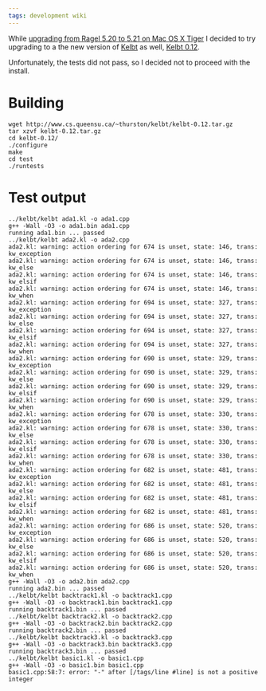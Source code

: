 ```yaml
---
tags: development wiki
---
```


While [upgrading from Ragel 5.20 to 5.21 on Mac OS X Tiger](/wiki/upgrading_from_Ragel_5.20_to_5.21_on_Mac_OS_X_Tiger) I decided to try upgrading to a the new version of [Kelbt](/wiki/Kelbt) as well, [Kelbt 0.12](/wiki/Kelbt_0.12).

Unfortunately, the tests did not pass, so I decided not to proceed with the install.

# Building

    wget http://www.cs.queensu.ca/~thurston/kelbt/kelbt-0.12.tar.gz
    tar xzvf kelbt-0.12.tar.gz
    cd kelbt-0.12/
    ./configure
    make
    cd test
    ./runtests

# Test output

    ../kelbt/kelbt ada1.kl -o ada1.cpp
    g++ -Wall -O3 -o ada1.bin ada1.cpp
    running ada1.bin ... passed
    ../kelbt/kelbt ada2.kl -o ada2.cpp
    ada2.kl: warning: action ordering for 674 is unset, state: 146, trans: kw_exception
    ada2.kl: warning: action ordering for 674 is unset, state: 146, trans: kw_else
    ada2.kl: warning: action ordering for 674 is unset, state: 146, trans: kw_elsif
    ada2.kl: warning: action ordering for 674 is unset, state: 146, trans: kw_when
    ada2.kl: warning: action ordering for 694 is unset, state: 327, trans: kw_exception
    ada2.kl: warning: action ordering for 694 is unset, state: 327, trans: kw_else
    ada2.kl: warning: action ordering for 694 is unset, state: 327, trans: kw_elsif
    ada2.kl: warning: action ordering for 694 is unset, state: 327, trans: kw_when
    ada2.kl: warning: action ordering for 690 is unset, state: 329, trans: kw_exception
    ada2.kl: warning: action ordering for 690 is unset, state: 329, trans: kw_else
    ada2.kl: warning: action ordering for 690 is unset, state: 329, trans: kw_elsif
    ada2.kl: warning: action ordering for 690 is unset, state: 329, trans: kw_when
    ada2.kl: warning: action ordering for 678 is unset, state: 330, trans: kw_exception
    ada2.kl: warning: action ordering for 678 is unset, state: 330, trans: kw_else
    ada2.kl: warning: action ordering for 678 is unset, state: 330, trans: kw_elsif
    ada2.kl: warning: action ordering for 678 is unset, state: 330, trans: kw_when
    ada2.kl: warning: action ordering for 682 is unset, state: 481, trans: kw_exception
    ada2.kl: warning: action ordering for 682 is unset, state: 481, trans: kw_else
    ada2.kl: warning: action ordering for 682 is unset, state: 481, trans: kw_elsif
    ada2.kl: warning: action ordering for 682 is unset, state: 481, trans: kw_when
    ada2.kl: warning: action ordering for 686 is unset, state: 520, trans: kw_exception
    ada2.kl: warning: action ordering for 686 is unset, state: 520, trans: kw_else
    ada2.kl: warning: action ordering for 686 is unset, state: 520, trans: kw_elsif
    ada2.kl: warning: action ordering for 686 is unset, state: 520, trans: kw_when
    g++ -Wall -O3 -o ada2.bin ada2.cpp
    running ada2.bin ... passed
    ../kelbt/kelbt backtrack1.kl -o backtrack1.cpp
    g++ -Wall -O3 -o backtrack1.bin backtrack1.cpp
    running backtrack1.bin ... passed
    ../kelbt/kelbt backtrack2.kl -o backtrack2.cpp
    g++ -Wall -O3 -o backtrack2.bin backtrack2.cpp
    running backtrack2.bin ... passed
    ../kelbt/kelbt backtrack3.kl -o backtrack3.cpp
    g++ -Wall -O3 -o backtrack3.bin backtrack3.cpp
    running backtrack3.bin ... passed
    ../kelbt/kelbt basic1.kl -o basic1.cpp
    g++ -Wall -O3 -o basic1.bin basic1.cpp
    basic1.cpp:58:7: error: "-" after [/tags/line #line] is not a positive integer
